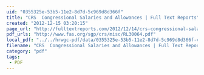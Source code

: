 ```yaml
---
uid: "0355325e-53b5-11e2-8d7d-5c969d8d366f"
title: "CRS  Congressional Salaries and Allowances | Full Text Reports"
created: "2012-12-15 03:20:15"
page_url: "http://fulltextreports.com/2012/12/14/crs-congressional-salaries-and-allowances/"
pdf_urls: "http://www.fas.org/sgp/crs/misc/RL30064.pdf"
local_pdf: "../../hrwgc-pdf/data/0355325e-53b5-11e2-8d7d-5c969d8d366f-crs-congressional-salaries-and-allowances-full-text-reports.pdf"
filename: "CRS  Congressional Salaries and Allowances | Full Text Reports.html"
category: "pdf"
tags: 
 - PDF
---
```

